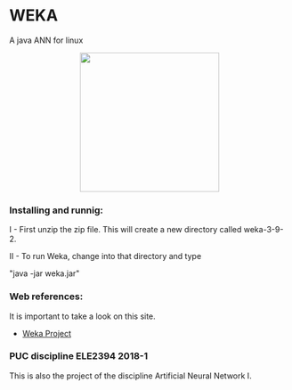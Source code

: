 # WEKA 
A java ANN for linux

<p align="center">
  <img src="weka-3-9-2/weka.ico" width="250"/>
</p>

### Installing and runnig:

I - First unzip the zip file. This will create a new directory called weka-3-9-2. 

II - To run Weka, change into that directory and type

"java -jar weka.jar"

### Web references:
  It is important to take a look on this site.

- [Weka Project](https://www.cs.waikato.ac.nz/ml/weka/) 

### PUC discipline ELE2394 2018-1

This is also the project of the discipline Artificial Neural Network I. 
